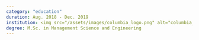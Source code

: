 ```yaml
---
category: "education"
duration: Aug. 2018 - Dec. 2019
institution: <img src="/assets/images/columbia_logo.png" alt="columbia_logo" style="width:80%;"> <img src="/assets/images/cbs_logo.png" alt="cbs_logo" style="width:100%;"> 
degree: M.Sc. in Management Science and Engineering
---
```

